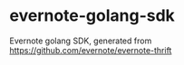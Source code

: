 # evernote-golang-sdk
Evernote golang SDK, generated from https://github.com/evernote/evernote-thrift 
